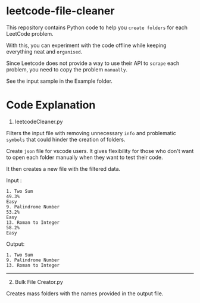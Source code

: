 # leetcode-file-cleaner

This repository contains Python code to help you `create folders` for each LeetCode problem.

With this, you can experiment with the code offline while keeping everything neat and `organised`.

Since Leetcode does not provide a way to use their API to `scrape` each problem, you need to copy the problem `manually`. 

See the input sample in the Example folder.

# Code Explanation

1. leetcodeCleaner.py

Filters the input file with removing unnecessary `info` and problematic `symbols` that could hinder the creation of folders. 

Create `json` file for vscode users. It gives flexibility for those who don't want to open each folder manually when they want to test their code.

It then creates a new file with the filtered data.

Input :
```
1. Two Sum
49.3%
Easy
9. Palindrome Number
53.2%
Easy
13. Roman to Integer
58.2%
Easy
```

Output:
```
1. Two Sum
9. Palindrome Number
13. Roman to Integer
```
___

2. Bulk File Creator.py

Creates mass folders with the names provided in the output file.

